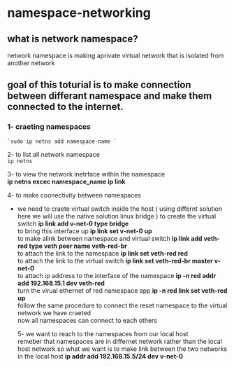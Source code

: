 # namespace-networking
## what is network namespace?
network namespace is making aprivate virtual network that is isolated from another network 
## goal of this toturial is to make connection between differant namespace and make them connected to the internet.
### 1- craeting namespaces <br />
    `sudo ip netns add namespace-name `

2- to list all network namespace  <br />
    `ip netns `  

 3- to view the network inetrface within the namespace  <br />
     **ip netns excec namespace_name ip link**

4- to make coonectivity between namespaces
   * we need to craete virtual switch inside the host ( using differnt solution here we will use the native solution linux bridge )
      to create the virtual switch **ip link add v-net-0 type bridge**  <br />
      to bring this interface up **ip link set v-net-0 up**  <br />
      to make alink between namespace and virtual switch **ip link add veth-red type veth peer name veth-red-br**  <br />
      to attach the link to the namespace **ip link set veth-red red**  <br />
      to attach the link to the virtual switch **ip link set veth-red-br master v-net-0**  <br />
      to attach ip address to the interface of the namespace **ip -n red addr add 192.168.15.1 dev veth-red**  <br />
      turn the virual ethernet of red namespace app **ip -n red link set veth-red up**  <br />
      follow the same procedure to connect the reset namespace to the virtual network we have craeted   <br />
      now all namespaces can connect to each others  <br />

     5- we want to reach to the namespaces from our local host  <br />
       remeber that namespaces are in differnet network rather than the local host network so what we want is to make link between the two networks
       in the local host **ip addr add 192.168.15.5/24 dev v-net-0**  <br />
     
